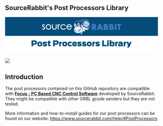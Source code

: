 SourceRabbit's Post Processors Library
------
<p align="center">
<a href="https://www.sourcerabbit.com"><img src="https://github.com/SourceRabbit/post-processors/blob/main/_images/header2.png" alt="SourceRabbit Post Processors"></a>
</p>

[![](https://dcbadge.vercel.app/api/server/nRKETyjJ7E)](https://discord.gg/nRKETyjJ7E)

Introduction
------
The post processors contained on this GitHub repository are compatible with <a href="https://www.sourcerabbit.com/Shop/pr-i-91-t-focus-cnc-control-software.htm"><b>Focus - PC Based CNC Control Software</b></a> developed by SourceRabbit. They might be compatible with other GRBL gcode senders but they are not tested.

More information and how-to-install guides for our post processors can be found on our website: https://www.sourcerabbit.com/Help/#PostProcessors
